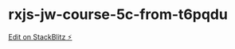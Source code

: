 # rxjs-jw-course-5c-from-t6pqdu

[Edit on StackBlitz ⚡️](https://stackblitz.com/edit/rxjs-jw-course-5c-from-t6pqdu)